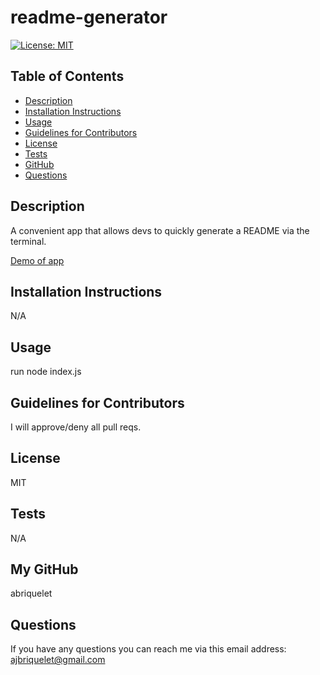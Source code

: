 # readme-generator
[![License: MIT](https://img.shields.io/badge/License-MIT-yellow.svg)](https://opensource.org/licenses/MIT)
## Table of Contents
* [Description](#description)
* [Installation Instructions](#installation-instructions) 
* [Usage](#usage)
* [Guidelines for Contributors](#contribution)
* [License](#license)
* [Tests](#tests)
* [GitHub](#github)
* [Questions](#questions)

## Description
A convenient app that allows devs to quickly generate a README via the terminal.

[Demo of app](https://youtu.be/dIuV2GwIR9c)

## Installation Instructions
N/A

## Usage
run node index.js

## Guidelines for Contributors
I will approve/deny all pull reqs.

## License 
MIT 

## Tests
N/A

## My GitHub
abriquelet

## Questions
If you have any questions you can reach me via this email address: ajbriquelet@gmail.com